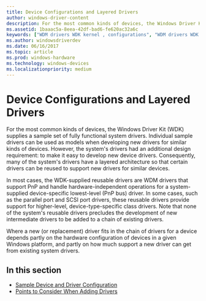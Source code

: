 ```yaml
---
title: Device Configurations and Layered Drivers
author: windows-driver-content
description: For the most common kinds of devices, the Windows Driver Kit (WDK) supplies a sample set of fully functional system drivers.
ms.assetid: 1baaac5a-8eea-42df-bad6-fe620ac32a6c
keywords: ["WDM drivers WDK kernel , configurations", "WDM drivers WDK kernel , layered drivers", "layered drivers WDK kernel", "driver layers WDK WDM", "replacing drivers", "reusable drivers WDK WDM"]
ms.author: windowsdriverdev
ms.date: 06/16/2017
ms.topic: article
ms.prod: windows-hardware
ms.technology: windows-devices
ms.localizationpriority: medium
---
```


# Device Configurations and Layered Drivers


For the most common kinds of devices, the Windows Driver Kit (WDK) supplies a sample set of fully functional system drivers. Individual sample drivers can be used as models when developing new drivers for similar kinds of devices. However, the system's drivers had an additional design requirement: to make it easy to develop new device drivers. Consequently, many of the system's drivers have a layered architecture so that certain drivers can be reused to support new drivers for similar devices.




In most cases, the WDK-supplied reusable drivers are WDM drivers that support PnP and handle hardware-independent operations for a system-supplied device-specific lowest-level (PnP bus) driver. In some cases, such as the parallel port and SCSI port drivers, these reusable drivers provide support for higher-level, device-type-specific class drivers. Note that none of the system's reusable drivers precludes the development of new intermediate drivers to be added to a chain of existing drivers.

Where a new (or replacement) driver fits in the chain of drivers for a device depends partly on the hardware configuration of devices in a given Windows platform, and partly on how much support a new driver can get from existing system drivers.

## In this section


-   [Sample Device and Driver Configuration](sample-device-and-driver-configuration.md)
-   [Points to Consider When Adding Drivers](points-to-consider-when-adding-drivers.md)

 

 




